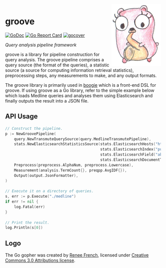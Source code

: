 <img height="200px" src="gopher.png" alt="gopher" align="right"/>

# groove

[![GoDoc](https://godoc.org/github.com/hscells/groove?status.svg)](https://godoc.org/github.com/hscells/groove)
[![Go Report Card](https://goreportcard.com/badge/github.com/hscells/groove)](https://goreportcard.com/report/github.com/hscells/groove)
[![gocover](http://gocover.io/_badge/github.com/hscells/groove)](https://gocover.io/github.com/hscells/groove)

_Query analysis pipeline framework_

groove is a library for pipeline construction for query analysis. The groove pipeline comprises a query source (the
format of the queries), a statistic source (a source for computing information retrieval statistics), preprocessing
steps, any measurements to make, and any output formats.

The groove library is primarily used in [boogie](https://github.com/hscells/boogie) which is a front-end DSL for groove.
If using groove as a Go library, refer to the simple example below which loads Medline queries and analyses them using
Elasticsearch and finally outputs the result into a JSON file.

## API Usage

```go
// Construct the pipeline.
p := NewGroovePipeline(
    query.NewTransmuteQuerySource(query.MedlineTransmutePipeline),
    stats.NewElasticsearchStatisticsSource(stats.ElasticsearchHosts("http://example.com:9200"),
                                           stats.ElasticsearchIndex("pubmed"),
                                           stats.ElasticsearchField("abstract"),
                                           stats.ElasticsearchDocumentType("doc")),
    Preprocess(preprocess.AlphaNum, preprocess.Lowercase),
    Measurement(analysis.TermCount{}, preqpp.AvgIDF{}),
    Output(output.JsonFormatter),
)

// Execute it on a directory of queries.
s, err := p.Execute("./medline")
if err != nil {
    log.Fatal(err)
}

// Print the result.
log.Println(s[0])
```

## Logo

The Go gopher was created by [Renee French](https://reneefrench.blogspot.com/), licensed under
[Creative Commons 3.0 Attributions license](https://creativecommons.org/licenses/by/3.0/).